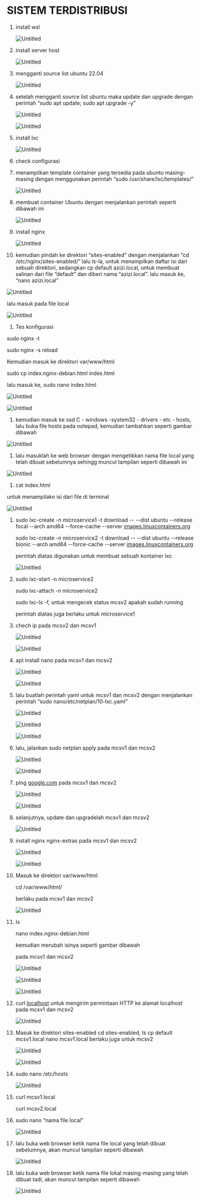 # SISTEM TERDISTRIBUSI

1. install wsl 
    
    ![Untitled](SISTEM%20TERDISTRIBUSI%201c985660ef00481992c483dcae887075/Untitled.png)
    
2. install server host
    
    ![Untitled](SISTEM%20TERDISTRIBUSI%201c985660ef00481992c483dcae887075/Untitled%201.png)
    
3. mengganti source list ubuntu 22.04
    
    ![Untitled](SISTEM%20TERDISTRIBUSI%201c985660ef00481992c483dcae887075/Untitled%202.png)
    
4. setelah mengganti source list ubuntu maka update dan upgrade dengan perintah “sudo apt update; sudo apt upgrade -y”
    
    ![Untitled](SISTEM%20TERDISTRIBUSI%201c985660ef00481992c483dcae887075/Untitled%203.png)
    
    ![Untitled](SISTEM%20TERDISTRIBUSI%201c985660ef00481992c483dcae887075/Untitled%204.png)
    
5. install lxc
    
    ![Untitled](SISTEM%20TERDISTRIBUSI%201c985660ef00481992c483dcae887075/Untitled%205.png)
    
6. check configurasi 
7. menampilkan template container yang tersedia pada ubuntu masing-masing dengan menggunakan perintah “sudo /usr/share/lxc/templates/”
    
    ![Untitled](SISTEM%20TERDISTRIBUSI%201c985660ef00481992c483dcae887075/Untitled%206.png)
    
8. membuat container Ubuntu dengan menjalankan perintah seperti dibawah ini 
    
    ![Untitled](SISTEM%20TERDISTRIBUSI%201c985660ef00481992c483dcae887075/Untitled%207.png)
    
9. install nginx
    
    ![Untitled](SISTEM%20TERDISTRIBUSI%201c985660ef00481992c483dcae887075/Untitled%208.png)
    
10.  kemudian pindah ke direktori “sites-enabled” dengan menjalankan “cd /etc/nginx/sites-enabled/” lalu ls-la, untuk menampilkan daftar isi dari sebuah direktori, sedangkan cp default azizi.local, untuk membuat salinan dari file “default” dan diberi nama “azizi.local”. lalu masuk ke, “nano azizi.local”

![Untitled](SISTEM%20TERDISTRIBUSI%201c985660ef00481992c483dcae887075/98ebae98-2267-40d5-8ab5-95c2d5e47e33.png)

lalu masuk pada file local 

![Untitled](SISTEM%20TERDISTRIBUSI%201c985660ef00481992c483dcae887075/Untitled%209.png)

1. Tes konfigurasi

sudo nginx -t

sudo nginx -s reload

Kemudian masuk ke direktori var/www/html

sudo cp index.nginx-debian.html index.html

lalu masuk ke, sudo nano index.html

![Untitled](SISTEM%20TERDISTRIBUSI%201c985660ef00481992c483dcae887075/d9be68f4-d81e-4265-b7ad-59ef7a681bb2.png)

![Untitled](SISTEM%20TERDISTRIBUSI%201c985660ef00481992c483dcae887075/Untitled%2010.png)

1. kemudian masuk ke ssd C - windows -system32 - drivers - etc - hosts, lalu buka file hosts pada notepad, kemudian tambahkan seperti gambar dibawah 

![Untitled](SISTEM%20TERDISTRIBUSI%201c985660ef00481992c483dcae887075/Untitled%2011.png)

1. lalu masuklah ke web browser dengan mengetikkan nama file local yang telah dibuat sebelumnya sehingg muncul tampilan seperti dibawah ini 

![Untitled](SISTEM%20TERDISTRIBUSI%201c985660ef00481992c483dcae887075/24716eff-be11-4ece-ad2f-a0d756400115.png)

1. cat index.html

untuk menampilakn isi dari file di terminal

 

![Untitled](SISTEM%20TERDISTRIBUSI%201c985660ef00481992c483dcae887075/Untitled%2012.png)

1. sudo lxc-create -n microservice1 -t download -- --dist ubuntu --release focal --arch amd64 --force-cache --server [images.linuxcontainers.org](http://images.linuxcontainers.org/)
    
    sudo lxc-create -n microservice2 -t download -- --dist ubuntu --release bionic --arch amd64 --force-cache --server [images.linuxcontainers.org](http://images.linuxcontainers.org/)
    
    perintah diatas digunakan untuk membuat sebuah kontainer lxc
    
    ![Untitled](SISTEM%20TERDISTRIBUSI%201c985660ef00481992c483dcae887075/bf51c6e8-bdaa-4925-8be8-7d4d08f451b8.png)
    
2. sudo lxc-start -n microservice2
    
    sudo lxc-attach -n microservice2
    
    sudo lxc-ls -f, untuk mengecek status mcsv2 apakah sudah running
    
    perintah diatas juga berlaku untuk microservice1
    
3. chech ip pada mcsv2 dan mcsv1
    
    ![Untitled](SISTEM%20TERDISTRIBUSI%201c985660ef00481992c483dcae887075/8734e926-c021-4a38-96e9-e62c1a9a3571.png)
    
    ![Untitled](SISTEM%20TERDISTRIBUSI%201c985660ef00481992c483dcae887075/3ed9c424-ce55-4102-aade-745046d93499.png)
    
4. apt install nano pada mcsv1 dan mcsv2
    
    ![Untitled](SISTEM%20TERDISTRIBUSI%201c985660ef00481992c483dcae887075/d38642be-f91e-4ba4-b893-3f503fd856d9.png)
    
    ![Untitled](SISTEM%20TERDISTRIBUSI%201c985660ef00481992c483dcae887075/41b51de3-515d-4e44-9084-800ad76212db.png)
    
5. lalu buatlah perintah yaml untuk mcsv1 dan mcsv2 dengan menjalankan perintah “sudo nano/etc/netplan/10-lxc.yaml”
    
    ![Untitled](SISTEM%20TERDISTRIBUSI%201c985660ef00481992c483dcae887075/5496dc4d-4bd6-4df5-a9e9-5fa0216f19a8.png)
    
    ![Untitled](SISTEM%20TERDISTRIBUSI%201c985660ef00481992c483dcae887075/96371153-3140-4e7f-b4f0-6358e6b1b794.png)
    
    ![Untitled](SISTEM%20TERDISTRIBUSI%201c985660ef00481992c483dcae887075/8ca19c0a-57c2-4aaa-8ada-681dafa7b542.png)
    
6. lalu, jalankan sudo netplan apply pada mcsv1 dan mcsv2
    
    ![Untitled](SISTEM%20TERDISTRIBUSI%201c985660ef00481992c483dcae887075/eed2f73e-358e-4c78-a36a-8b084eb594e8.png)
    
    ![Untitled](SISTEM%20TERDISTRIBUSI%201c985660ef00481992c483dcae887075/4d42379e-f674-4623-b300-916a514d4452.png)
    
7. ping [google.com](http://google.com) pada mcsv1 dan mcsv2
    
    ![Untitled](SISTEM%20TERDISTRIBUSI%201c985660ef00481992c483dcae887075/79978216-c980-454d-ba15-b266cc96f6f5.png)
    
    ![Untitled](SISTEM%20TERDISTRIBUSI%201c985660ef00481992c483dcae887075/54561837-3215-453b-8b62-3e9a317a5a16.png)
    
8. selanjutnya, update dan upgradelah mcsv1 dan mcsv2
    
    ![Untitled](SISTEM%20TERDISTRIBUSI%201c985660ef00481992c483dcae887075/f278ad20-7ea6-4e07-9e4e-ab438e6b0a80.png)
    
9. install nginx nginx-extras pada mcsv1 dan mcsv2 
    
    ![Untitled](SISTEM%20TERDISTRIBUSI%201c985660ef00481992c483dcae887075/eb01259a-a224-4461-881c-e77da2b93518.png)
    
    ![Untitled](SISTEM%20TERDISTRIBUSI%201c985660ef00481992c483dcae887075/041f8c7a-f5ab-40ce-aea2-29f4d45cbe3a.png)
    
10. Masuk ke direktori var/www/html
    
    cd /var/www/html/
    
    berlaku pada mcsv1 dan mcsv2
    
    ![Untitled](SISTEM%20TERDISTRIBUSI%201c985660ef00481992c483dcae887075/257a8a23-665c-47d7-969c-649125347348.png)
    
11. ls
    
    nano index.nginx-debian.html
    
    kemudian merubah isinya seperti gambar dibawah
    
    pada mcsv1 dan mcsv2
    
    ![Untitled](SISTEM%20TERDISTRIBUSI%201c985660ef00481992c483dcae887075/046586bb-760c-416e-81b7-651b3a05c335.png)
    
    ![Untitled](SISTEM%20TERDISTRIBUSI%201c985660ef00481992c483dcae887075/0e94a21c-0601-4d5b-9819-0fde592b29cf.png)
    
    ![Untitled](SISTEM%20TERDISTRIBUSI%201c985660ef00481992c483dcae887075/f9f61076-7d28-48e7-96ba-b53670f90409.png)
    
12. curl [localhost](http://localhost) untuk mengirim permintaan HTTP ke alamat localhost pada mcsv1 dan mcsv2 
    
    ![Untitled](SISTEM%20TERDISTRIBUSI%201c985660ef00481992c483dcae887075/9168d048-4c39-49a2-881d-4249d9653792.png)
    
13. Masuk ke direktori sites-enabled cd sites-enabled, ls cp default mcsv1.local nano mcsv1.local berlaku juga untuk mcsv2
    
    ![Untitled](SISTEM%20TERDISTRIBUSI%201c985660ef00481992c483dcae887075/aed11887-786e-4a59-85dd-ed5a5450bef6.png)
    
    ![Untitled](SISTEM%20TERDISTRIBUSI%201c985660ef00481992c483dcae887075/2561c572-b071-4e7f-93b3-8082f517f4ba.png)
    
14. sudo nano /etc/hosts
    
    ![Untitled](SISTEM%20TERDISTRIBUSI%201c985660ef00481992c483dcae887075/2a3d53e8-9267-4cb4-9eb2-9f8fb0875271.png)
    
15. curl mcsv1.local
    
    curl mcsv2.local
    
16. sudo nano “nama file local”
    
    ![Untitled](SISTEM%20TERDISTRIBUSI%201c985660ef00481992c483dcae887075/6c3a4c5e-bad3-4586-be1a-6001a6e01d05.png)
    
17. lalu buka web browser ketik nama file local yang telah dibuat sebelumnya, akan muncul tampilan seperti dibawah
    
    ![Untitled](SISTEM%20TERDISTRIBUSI%201c985660ef00481992c483dcae887075/3c0e0a00-57c3-416f-9ae0-03180d1a9501.png)
    
18. lalu buka web browser ketik nama file lokal masing-masing yang telah dibuat tadi, akan muncul tampilan seperti dibawah
    
    ![Untitled](SISTEM%20TERDISTRIBUSI%201c985660ef00481992c483dcae887075/d298e76f-2bed-4575-b5c2-cb31000445eb.png)